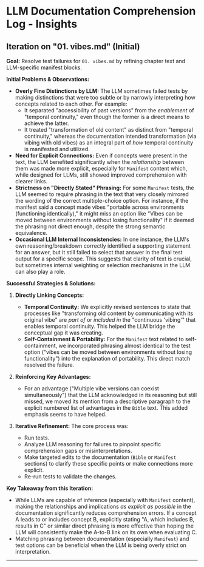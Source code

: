 # LLM Documentation Comprehension Log - Insights

## Iteration on "01. vibes.md" (Initial)

**Goal:** Resolve test failures for `01. vibes.md` by refining chapter text and LLM-specific manifest blocks.

**Initial Problems & Observations:**

- **Overly Fine Distinctions by LLM:** The LLM sometimes failed tests by making distinctions that were too subtle or by narrowly interpreting how concepts related to each other. For example:
  - It separated "accessibility of past versions" from the _enablement_ of "temporal continuity," even though the former is a direct means to achieve the latter.
  - It treated "transformation of old content" as distinct from "temporal continuity," whereas the documentation intended transformation (via vibing with old vibes) as an integral part of _how_ temporal continuity is manifested and utilized.
- **Need for Explicit Connections:** Even if concepts were present in the text, the LLM benefited significantly when the _relationship_ between them was made more explicit, especially for `Manifest` content which, while designed for LLMs, still showed improved comprehension with clearer links.
- **Strictness on "Directly Stated" Phrasing:** For some `Manifest` tests, the LLM seemed to require phrasing in the text that very closely mirrored the wording of the correct multiple-choice option. For instance, if the manifest said a concept made vibes "portable across environments (functioning identically)," it might miss an option like "Vibes can be moved between environments without losing functionality" if it deemed the phrasing not direct enough, despite the strong semantic equivalence.
- **Occasional LLM Internal Inconsistencies:** In one instance, the LLM's own reasoning/breakdown correctly identified a supporting statement for an answer, but it still failed to select that answer in the final test output for a specific scope. This suggests that clarity of text is crucial, but sometimes internal weighting or selection mechanisms in the LLM can also play a role.

**Successful Strategies & Solutions:**

1.  **Directly Linking Concepts:**

    - **Temporal Continuity:** We explicitly revised sentences to state that processes like "transforming old content by communicating with its original vibe" are _part of_ or _included in_ the "continuous 'vibing'" that enables temporal continuity. This helped the LLM bridge the conceptual gap it was creating.
    - **Self-Containment & Portability:** For the `Manifest` text related to self-containment, we incorporated phrasing almost identical to the test option ("vibes can be moved between environments without losing functionality") into the explanation of portability. This direct match resolved the failure.

2.  **Reinforcing Key Advantages:**

    - For an advantage ("Multiple vibe versions can coexist simultaneously") that the LLM acknowledged in its reasoning but still missed, we moved its mention from a descriptive paragraph to the explicit numbered list of advantages in the `Bible` text. This added emphasis seems to have helped.

3.  **Iterative Refinement:** The core process was:
    - Run tests.
    - Analyze LLM reasoning for failures to pinpoint specific comprehension gaps or misinterpretations.
    - Make targeted edits to the documentation (`Bible` or `Manifest` sections) to clarify these specific points or make connections more explicit.
    - Re-run tests to validate the changes.

**Key Takeaway from this Iteration:**

- While LLMs are capable of inference (especially with `Manifest` content), making the relationships and implications _as explicit as possible_ in the documentation significantly reduces comprehension errors. If a concept A leads to or includes concept B, explicitly stating "A, which includes B, results in C" or similar direct phrasing is more effective than hoping the LLM will consistently make the A-to-B link on its own when evaluating C.
- Matching phrasing between documentation (especially `Manifest`) and test options can be beneficial when the LLM is being overly strict on interpretation.

---
